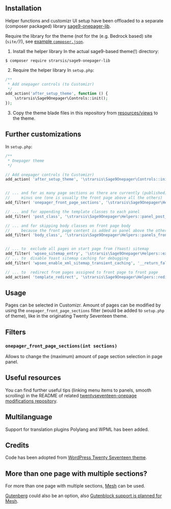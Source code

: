 ## Installation
Helper functions and customizr UI setup have been offloaded to a separate (composer packaged) library 
[sage9-onepager-lib](https://github.com/strarsis/sage9-onepager-lib).

Require the library for the theme (not for the (e.g. Bedrock based) site (`site/`)!),
see [example `composer.json`](https://github.com/strarsis/sage9-onepager-themefiles/blob/master/composer.json#L12).

1. Install the helper library
In the actual sage9-based theme(!) directory:
````
$ composer require strarsis/sage9-onepager-lib
````

2. Require the helper library
In `setup.php`:
```php
/**
 * Add onepager controls (to Customizr)
 */
add_action('after_setup_theme', function () {
    \strarsis\Sage9Onepager\Controls::init();
});
````

3. Copy the theme blade files in this repository from [resources/views](https://github.com/strarsis/sage9-onepager-themefiles/tree/master/resources/views) to the theme.

## Further customizations
In `setup.php`:
```php
/**
 * Onepager theme
 */

// Add onepager controls (to Customizr)
add_action( 'after_setup_theme', '\strarsis\Sage9Onepager\Controls::init' );


// ... and for as many page sections as there are currently (published) pages
//     minus one (one is usually the front page above all the others)
add_filter( 'onepager_front_page_sections', '\strarsis\Sage9Onepager\Helpers::default_front_page_sections' );

// ... and for appending the template classes to each panel
add_filter( 'post_class', '\strarsis\Sage9Onepager\Helpers::panel_post_classes' );

// ... and for skipping body classes on front page body
//     because the front page content is added as panel above the other panels
add_filter( 'body_class', '\strarsis\Sage9Onepager\Helpers::panels_front_page_body_class', 100 );


// ... to  exclude all pages on start page from (Yoast) sitemap
add_filter( 'wpseo_sitemap_entry', '\strarsis\Sage9Onepager\Helpers::exclude_included_pages_from_xml_sitemap', 1, 3 );
// ... to  disable Yoast sitemap caching for debugging
add_filter( 'wpseo_enable_xml_sitemap_transient_caching', '__return_false' );

// ... to  redirect from pages assigned to front page to front page
add_action( 'template_redirect', '\strarsis\Sage9Onepager\Helpers::redirect_included_pages_to_frontpage' );
````

## Usage
Pages can be selected in Customizr.
Amount of pages can be modified by using the `onepager_front_page_sections` filter (would be added to `setup.php` of theme), like in the originating Twenty Seventeen theme.

## Filters
### `onepager_front_page_sections(int sections)`
Allows to change the (maximum) amount of page section selection in page panel.

## Useful resources
You can find further useful tips (linking menu items to panels, smooth scrolling) in the README of related [twentyseventeen-onepage modifications repository](https://github.com/strarsis/twentyseventeen-onepage).

## Multilanguage
Support for translation plugins Polylang and WPML has been added.

## Credits
Code has been adopted from [WordPress Twenty Seventeen theme](https://github.com/WordPress/WordPress/tree/master/wp-content/themes/twentyseventeen).

## More than one page with multiple sections?
For more than one page with multiple sections, [Mesh](https://github.com/linchpin/mesh) can be used.

[Gutenberg](https://github.com/WordPress/gutenberg) could also be an option, also [Gutenblock support is planned for Mesh](https://github.com/linchpin/mesh/issues/209).
